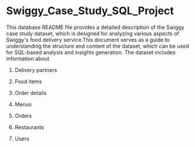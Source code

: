 # Swiggy_Case_Study_SQL_Project

This database README file provides a detailed description of the Swiggy case study dataset, which is designed for analyzing various aspects of Swiggy's food delivery service.This document serves as a guide to understanding the structure and content of the dataset, which can be used for SQL-based analysis and insights generation. The dataset includes information about 

1. Delivery partners

2. Food items

3. Order details 

4. Menus

5. Orders 

6. Restaurants

7. Users
